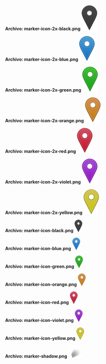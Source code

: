  **Archivo: marker-icon-2x-black.png** 
 ![image_marker-icon-2x-black.png](markers/marker-icon-2x-black.png) 

 **Archivo: marker-icon-2x-blue.png** 
 ![image_marker-icon-2x-blue.png](markers/marker-icon-2x-blue.png) 

 **Archivo: marker-icon-2x-green.png** 
 ![image_marker-icon-2x-green.png](markers/marker-icon-2x-green.png) 

 **Archivo: marker-icon-2x-orange.png** 
 ![image_marker-icon-2x-orange.png](markers/marker-icon-2x-orange.png) 

 **Archivo: marker-icon-2x-red.png** 
 ![image_marker-icon-2x-red.png](markers/marker-icon-2x-red.png) 

 **Archivo: marker-icon-2x-violet.png** 
 ![image_marker-icon-2x-violet.png](markers/marker-icon-2x-violet.png) 

 **Archivo: marker-icon-2x-yellow.png** 
 ![image_marker-icon-2x-yellow.png](markers/marker-icon-2x-yellow.png) 

 **Archivo: marker-icon-black.png** 
 ![image_marker-icon-black.png](markers/marker-icon-black.png) 

 **Archivo: marker-icon-blue.png** 
 ![image_marker-icon-blue.png](markers/marker-icon-blue.png) 

 **Archivo: marker-icon-green.png** 
 ![image_marker-icon-green.png](markers/marker-icon-green.png) 

 **Archivo: marker-icon-orange.png** 
 ![image_marker-icon-orange.png](markers/marker-icon-orange.png) 

 **Archivo: marker-icon-red.png** 
 ![image_marker-icon-red.png](markers/marker-icon-red.png) 

 **Archivo: marker-icon-violet.png** 
 ![image_marker-icon-violet.png](markers/marker-icon-violet.png) 

 **Archivo: marker-icon-yellow.png** 
 ![image_marker-icon-yellow.png](markers/marker-icon-yellow.png) 

 **Archivo: marker-shadow.png** 
 ![image_marker-shadow.png](markers/marker-shadow.png) 

